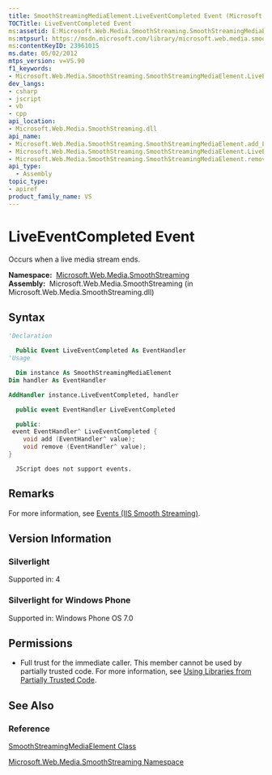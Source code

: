 ```yaml
---
title: SmoothStreamingMediaElement.LiveEventCompleted Event (Microsoft.Web.Media.SmoothStreaming)
TOCTitle: LiveEventCompleted Event
ms:assetid: E:Microsoft.Web.Media.SmoothStreaming.SmoothStreamingMediaElement.LiveEventCompleted
ms:mtpsurl: https://msdn.microsoft.com/library/microsoft.web.media.smoothstreaming.smoothstreamingmediaelement.liveeventcompleted(v=VS.90)
ms:contentKeyID: 23961015
ms.date: 05/02/2012
mtps_version: v=VS.90
f1_keywords:
- Microsoft.Web.Media.SmoothStreaming.SmoothStreamingMediaElement.LiveEventCompleted
dev_langs:
- csharp
- jscript
- vb
- cpp
api_location:
- Microsoft.Web.Media.SmoothStreaming.dll
api_name:
- Microsoft.Web.Media.SmoothStreaming.SmoothStreamingMediaElement.add_LiveEventCompleted
- Microsoft.Web.Media.SmoothStreaming.SmoothStreamingMediaElement.LiveEventCompleted
- Microsoft.Web.Media.SmoothStreaming.SmoothStreamingMediaElement.remove_LiveEventCompleted
api_type:
  - Assembly
topic_type:
- apiref
product_family_name: VS
---
```


# LiveEventCompleted Event

Occurs when a live media stream ends.

**Namespace:**  [Microsoft.Web.Media.SmoothStreaming](microsoft-web-media-smoothstreaming-namespace_1.md)  
**Assembly:**  Microsoft.Web.Media.SmoothStreaming (in Microsoft.Web.Media.SmoothStreaming.dll)

## Syntax

```vb
'Declaration

  Public Event LiveEventCompleted As EventHandler
'Usage

  Dim instance As SmoothStreamingMediaElement
Dim handler As EventHandler

AddHandler instance.LiveEventCompleted, handler
```

```csharp
  public event EventHandler LiveEventCompleted
```

```cpp
  public:
 event EventHandler^ LiveEventCompleted {
    void add (EventHandler^ value);
    void remove (EventHandler^ value);
}
```

```jscript
  JScript does not support events.
```

## Remarks

For more information, see [Events (IIS Smooth Streaming)](events.md).

## Version Information

### Silverlight

Supported in: 4  

### Silverlight for Windows Phone

Supported in: Windows Phone OS 7.0  

## Permissions

  - Full trust for the immediate caller. This member cannot be used by partially trusted code. For more information, see [Using Libraries from Partially Trusted Code](https://msdn.microsoft.com/library/8skskf63).

## See Also

### Reference

[SmoothStreamingMediaElement Class](smoothstreamingmediaelement-class-microsoft-web-media-smoothstreaming_1.md)

[Microsoft.Web.Media.SmoothStreaming Namespace](microsoft-web-media-smoothstreaming-namespace_1.md)
